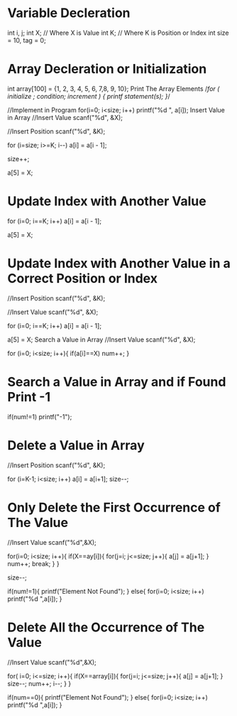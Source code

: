 # Variable Decleration
int i, j;
int X; // Where X is Value
int K; // Where K is Position or Index
int size = 10, tag = 0;
# Array Decleration or Initialization
int array[100] = {1, 2, 3, 4, 5, 6, 7,8, 9, 10};
Print The Array Elements
/*for ( initialize ; condition; increment ) {
   printf statement(s);
}*/

//Implement in Program
for(i=0; i<size; i++)
        printf("%d ", a[i]);
Insert Value in Array
//Insert Value
scanf("%d", &X);

//Insert Position
scanf("%d", &K);

for (i=size; i>=K; i--)
        a[i] = a[i - 1];
        
size++;

a[5] = X;
# Update Index with Another Value
for (i=0; i==K; i++)
        a[i] = a[i - 1];

a[5] = X;
# Update Index with Another Value in a Correct Position or Index
//Insert Position
scanf("%d", &K);

//Insert Value
scanf("%d", &X);

for (i=0; i==K; i++)
      a[i] = a[i - 1];

a[5] = X;
Search a Value in Array
//Insert Value
scanf("%d", &X);
    
for (i=0; i<size; i++){
      if(a[i]==X)
      num++;
    }
# Search a Value in Array and if Found Print -1
if(num!=1)
   printf("-1");
# Delete a Value in Array
//Insert Position
scanf("%d", &K);

for (i=K-1; i<size; i++)
       a[i] = a[i+1];
size--;
# Only Delete the First Occurrence of The Value
//Insert Value
    scanf("%d",&X);

for(i=0; i<size; i++){
        if(X==ay[i]){
            for(j=i; j<=size; j++){
                a[j] = a[j+1];
            }
            num++;
            break;
        }
    }

size--;

if(num!=1){
        printf("Element Not Found");
    }
    else{
        for(i=0; i<size; i++)
            printf("%d ",a[i]);
    }
# Delete All the Occurrence of The Value
//Insert Value
scanf("%d",&X);

for( i=0; i<=size; i++){
        if(X==array[i]){
            for(j=i; j<=size; j++){
                a[j] = a[j+1];
            }
            size--;
            num++;
            i--;
        }
    }
    
if(num==0){
        printf("Element Not Found");
    }
    else{
        for(i=0; i<size; i++)
            printf("%d ",a[i]);
    }
